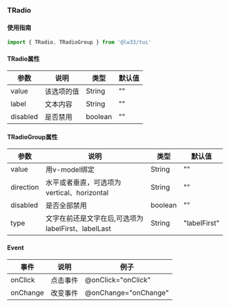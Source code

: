 ### TRadio

#### 使用指南

```JavaScript
import { TRadio, TRadioGroup } from '@lw33/tui'
```
#### TRadio属性

| 参数        | 说明                            | 类型     | 默认值                         |
| ----------- | -----------------------------  | -------- | ------------------------------ |
| value       | 该选项的值                    | String   | ""                           |
| label       | 文本内容   |  String   | ""                           |
| disabled    | 是否禁用                         |  boolean  | ""                           |


#### TRadioGroup属性

| 参数        | 说明                        | 类型     | 默认值                         |
| ----------- | --------------------------- | -------- | ------------------------------ |
| value       | 用v-model绑定               | String   | ""                           |
| direction   | 水平或者垂直，可选项为vertical、horizontal              | String   | ""                           |
| disabled    | 是否全部禁用                |  boolean   | ""                           |
| type    | 文字在前还是文字在后,可选项为  labelFirst、labelLast           |  String   | "labelFirst"                           |

#### Event

| 事件   | 说明             | 例子                      |
| ------ | ---------------- | ------------------------- |
| onClick  | 点击事件         | @onClick="onClick"      |
| onChange  |改变事件         | @onChange="onChange"      |